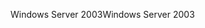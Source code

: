 <span data-ttu-id="11070-101">Windows Server 2003</span><span class="sxs-lookup"><span data-stu-id="11070-101">Windows Server 2003</span></span>
